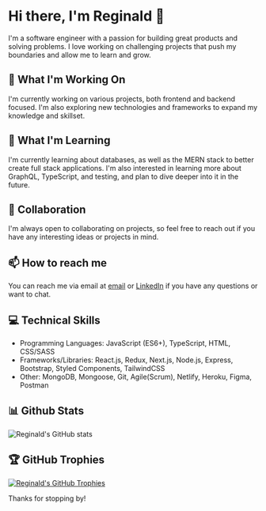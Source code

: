 # Hi there, I'm Reginald 👋

I'm a software engineer with a passion for building great products and solving problems. I love working on challenging projects that push my boundaries and allow me to learn and grow.

## 🔭 What I'm Working On

I'm currently working on various projects, both frontend and backend focused. I'm also exploring new technologies and frameworks to expand my knowledge and skillset.

## 🌱 What I'm Learning

I'm currently learning about databases, as well as the MERN stack to better create full stack applications. I'm also interested in learning more about GraphQL, TypeScript, and testing, and plan to dive deeper into it in the future.

## 👯 Collaboration

I'm always open to collaborating on projects, so feel free to reach out if you have any interesting ideas or projects in mind.

## 📫 How to reach me

You can reach me via email at [email](mailto:reginald_wong@outlook.com) or [LinkedIn](https://www.linkedin.com/in/reginaldwong/) if you have any questions or want to chat.

## 💻 Technical Skills

- Programming Languages: JavaScript (ES6+), TypeScript, HTML, CSS/SASS
- Frameworks/Libraries: React.js, Redux, Next.js, Node.js, Express, Bootstrap, Styled Components, TailwindCSS
- Other: MongoDB, Mongoose, Git, Agile(Scrum), Netlify, Heroku, Figma, Postman

## 📊 Github Stats

![Reginald's GitHub stats](https://github-readme-stats.vercel.app/api?username=reginaldwong&show_icons=true&theme=radical)

## 🏆 GitHub Trophies

[![Reginald's GitHub Trophies](https://github-profile-trophy.vercel.app/?username=reginaldwong)](https://github.com/reginaldwong)

Thanks for stopping by!
